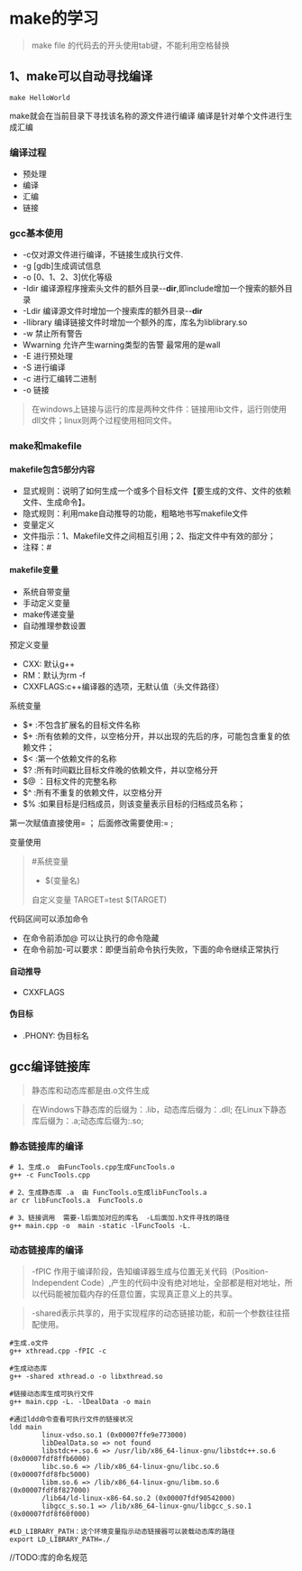 # make的学习
>make file 的代码去的开头使用tab键，不能利用空格替换
## 1、make可以自动寻找编译
```make
make HelloWorld
```
make就会在当前目录下寻找该名称的源文件进行编译
编译是针对单个文件进行生成汇编
### 编译过程
- 预处理
- 编译
- 汇编
- 链接
### gcc基本使用
-  -c仅对源文件进行编译，不链接生成执行文件.
-  -g [gdb]生成调试信息
-  -o [0、1、2、3]优化等级
-  -Idir 编译源程序搜索头文件的额外目录--**dir**,即include增加一个搜索的额外目录
-  -Ldir 编译源文件时增加一个搜索库的额外目录--**dir**
-  -llibrary 编译链接文件时增加一个额外的库，库名为liblibrary.so
-  -w 禁止所有警告
-  Wwarning 允许产生warning类型的告警  最常用的是wall
-  -E 进行预处理
-  -S 进行编译
-  -c 进行汇编转二进制
-  -o 链接

> 在windows上链接与运行的库是两种文件件：链接用lib文件，运行则使用dll文件；linux则两个过程使用相同文件。

### make和makefile

#### makefile包含5部分内容
- 显式规则：说明了如何生成一个或多个目标文件【要生成的文件、文件的依赖文件、生成命令】。
- 隐式规则：利用make自动推导的功能，粗略地书写makefile文件
- 变量定义
- 文件指示：1、Makefile文件之间相互引用；2、指定文件中有效的部分；
- 注释：#

#### makefile变量
 - 系统自带变量
  - 手动定义变量
  - make传递变量
  - 自动推理参数设置
  
预定义变量
-  CXX: 默认g++
-  RM：默认为rm -f
-  CXXFLAGS:c++编译器的选项，无默认值（头文件路径）

系统变量
-  $* :不包含扩展名的目标文件名称
-  $+ :所有依赖的文件，以空格分开，并以出现的先后的序，可能包含重复的依赖文件；
-  $< :第一个依赖文件的名称
-  $? :所有时间戳比目标文件晚的依赖文件，并以空格分开
-  $@ ：目标文件的完整名称
-  $^ :所有不重复的依赖文件，以空格分开
-  $% :如果目标是归档成员，则该变量表示目标的归档成员名称；

第一次赋值直接使用= ；
后面修改需要使用:= ;

变量使用
>#系统变量
>- $(变量名)
>
>自定义变量
>TARGET=test
>$(TARGET)

代码区间可以添加命令
- 在命令前添加@ 可以让执行的命令隐藏
- 在命令前加-可以要求：即便当前命令执行失败，下面的命令继续正常执行

#### 自动推导 
- CXXFLAGS

#### 伪目标
- .PHONY: 伪目标名 

## gcc编译链接库
>静态库和动态库都是由.o文件生成

>在Windows下静态库的后缀为：.lib，动态库后缀为：.dll;
>在Linux下静态库后缀为：.a;动态库后缀为:.so;
### 静态链接库的编译
```shell
# 1、生成.o  由FuncTools.cpp生成FuncTools.o
g++ -c FuncTools.cpp

# 2、生成静态库 .a  由 FuncTools.o生成libFuncTools.a  
ar cr libFuncTools.a  FuncTools.o

# 3、链接调用  需要-l后面加对应的库名  -L后面加.h文件寻找的路径
g++ main.cpp -o  main -static -lFuncTools -L.

```

### 动态链接库的编译
>-fPIC 作用于编译阶段，告知编译器生成与位置无关代码（Position-Independent Code）,产生的代码中没有绝对地址，全部都是相对地址，所以代码能被加载内存的任意位置，实现真正意义上的共享。

>-shared表示共享的，用于实现程序的动态链接功能，和前一个参数往往搭配使用。

```shell
#生成.o文件
g++ xthread.cpp -fPIC -c  

#生成动态库
g++ -shared xthread.o -o libxthread.so

#链接动态库生成可执行文件
g++ main.cpp -L. -lDealData -o main

#通过ldd命令查看可执行文件的链接状况
ldd main
        linux-vdso.so.1 (0x00007ffe9e773000)
        libDealData.so => not found
        libstdc++.so.6 => /usr/lib/x86_64-linux-gnu/libstdc++.so.6 (0x00007fdf8ffb6000)
        libc.so.6 => /lib/x86_64-linux-gnu/libc.so.6 (0x00007fdf8fbc5000)
        libm.so.6 => /lib/x86_64-linux-gnu/libm.so.6 (0x00007fdf8f827000)
        /lib64/ld-linux-x86-64.so.2 (0x00007fdf90542000)
        libgcc_s.so.1 => /lib/x86_64-linux-gnu/libgcc_s.so.1 (0x00007fdf8f60f000)

#LD_LIBRARY_PATH：这个环境变量指示动态链接器可以装载动态库的路径
export LD_LIBRARY_PATH=./
```
//TODO:库的命名规范
